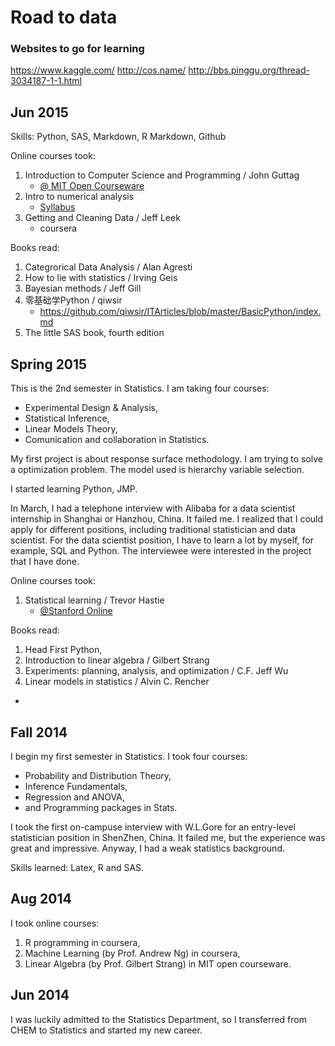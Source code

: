 # Road to data

### Websites to go for learning
https://www.kaggle.com/
http://cos.name/
http://bbs.pinggu.org/thread-3034187-1-1.html

## Jun 2015

Skills: Python, SAS, Markdown, R Markdown, Github

Online courses took:
1. Introduction to Computer Science and Programming / John Guttag
	- [@ MIT Open Courseware](http://ocw.mit.edu/courses/electrical-engineering-and-computer-science/6-00sc-introduction-to-computer-science-and-programming-spring-2011/index.htm)
2. Intro to numerical analysis
	- [Syllabus](http://www.math.vt.edu/people/drwells/class_policy//4445_61061.pdf)
3. Getting and Cleaning Data / Jeff Leek
	- coursera
	
Books read:
1. Categrorical Data Analysis / Alan Agresti
2. How to lie with statistics / Irving Geis
3. Bayesian methods / Jeff Gill 
4. 零基础学Python / qiwsir
	- https://github.com/qiwsir/ITArticles/blob/master/BasicPython/index.md
5. The little SAS book, fourth edition

## Spring 2015

This is the 2nd semester in Statistics. I am taking four courses: 
- Experimental Design & Analysis, 
- Statistical Inference, 
- Linear Models Theory, 
- Comunication and collaboration in Statistics. 
 
My first project is about response surface methodology. I am trying to solve a optimization problem. The model used is hierarchy variable selection.

I started learning Python, JMP.

In March, I had a telephone interview with Alibaba for a data scientist internship in Shanghai or Hanzhou, China. It failed me. I realized that I could apply for different positions, including traditional statistician and data scientist. For the data scientist position, I have to learn a lot by myself, for example, SQL and Python. The interviewee were interested in the project that I have done.

Online courses took:
1. Statistical learning / Trevor Hastie
	- [@Stanford Online](https://lagunita.stanford.edu/courses/HumanitiesandScience/StatLearning/Winter2015/about)
	 	
Books read: 
1. Head First Python,
2. Introduction to linear algebra / Gilbert Strang
3. Experiments: planning, analysis, and optimization / C.F. Jeff Wu
4. Linear models in statistics / Alvin C. Rencher
- 

## Fall 2014

I begin my first semester in Statistics. I took four courses:
- Probability and Distribution Theory, 
- Inference Fundamentals, 
- Regression and ANOVA,
- and Programming packages in Stats.

I took the first on-campuse interview with W.L.Gore for an entry-level statistician position in ShenZhen, China. It failed me, but the experience was great and impressive. Anyway, I had a weak statistics background.
 
Skills learned: Latex, R and SAS.

## Aug 2014
I took online courses:
1. R programming in coursera, 
2. Machine Learning (by Prof. Andrew Ng) in coursera,
3. Linear Algebra (by Prof. Gilbert Strang) in MIT open courseware.

## Jun 2014
I was luckily admitted to the Statistics Department, so I transferred from CHEM to Statistics and started my new career.